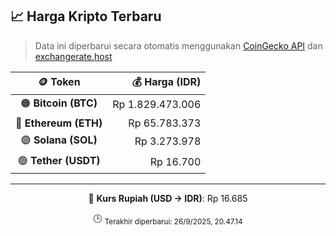 

<!-- HARGA_KRIPTO -->
## 📈 Harga Kripto Terbaru

> Data ini diperbarui secara otomatis menggunakan [CoinGecko API](https://www.coingecko.com/) dan [exchangerate.host](https://exchangerate.host/)

<div align="center">

| 🪙 Token | 💰 Harga (IDR) |
|:------:|---------------:|
| 🟠 **Bitcoin (BTC)**   | Rp 1.829.473.006 |
| 🔵 **Ethereum (ETH)**  | Rp 65.783.373 |
| 🟣 **Solana (SOL)**    | Rp 3.273.978 |
| 🟢 **Tether (USDT)**   | Rp 16.700 |

---

💱 **Kurs Rupiah (USD → IDR)**: Rp 16.685

🕒 <sub>Terakhir diperbarui: 26/9/2025, 20.47.14</sub>

</div>
<!-- /HARGA_KRIPTO -->